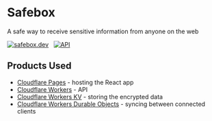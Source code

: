 # Safebox

A safe way to receive sensitive information from anyone on the web

[![safebox.dev](https://img.shields.io/badge/Pages-safebox.dev-green?logo=cloudflare&color=13a821)](https://safebox.dev) &nbsp;
[![API](https://github.com/kobim/safebox/actions/workflows/api-publish.yml/badge.svg)](https://github.com/kobim/safebox/actions/workflows/api-publish.yml) &nbsp;

## Products Used

- [Cloudflare Pages](https://pages.cloudflare.com/) - hosting the React app
- [Cloudflare Workers](https://workers.cloudflare.com/) - API
- [Cloudflare Workers KV](https://developers.cloudflare.com/workers/runtime-apis/kv) - storing the encrypted data
- [Cloudflare Workers Durable Objects](https://developers.cloudflare.com/workers/runtime-apis/durable-objects) - syncing between connected clients
